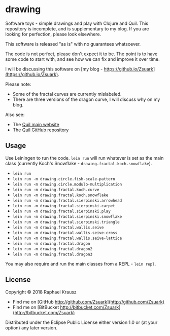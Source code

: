 # drawing

Software toys - simple drawings and play with Clojure and Quil. This repository is incomplete, and is supplementary to my blog. If you are looking for perfection, please look elsewhere.

This software is released "as is" with no guarantees whatsoever.

The code is not perfect, please don't expect it to be. The point is to have some code to start with, and see how we can fix and improve it over time.

I will be discussing this software on [my blog - https://github.io/Zsuark](https://github.io/Zsuark). 

Please note: 

 - Some of the fractal curves are currently mislabeled.
 - There are three versions of the dragon curve, I will discuss why on my blog.

Also see:

 - The [Quil main website](http://quil.info/)
 - The [Quil GitHub repository](https://github.com/quil/quil)


## Usage

Use Leiningen to run the code. `lein run` will run whatever is set as the main class (currently Koch's Snowflake - `drawing.fractal.koch.snowflake`).

 - `lein run`
 - `lein run -m drawing.circle.fish-scale-pattern`
 - `lein run -m drawing.circle.modulo-multiplication`
 - `lein run -m drawing.fractal.koch.curve`
 - `lein run -m drawing.fractal.koch.snowflake`
 - `lein run -m drawing.fractal.sierpinski.arrowhead`
 - `lein run -m drawing.fractal.sierpinski.carpet`
 - `lein run -m drawing.fractal.sierpinski.play`
 - `lein run -m drawing.fractal.sierpinski.snowflake`
 - `lein run -m drawing.fractal.sierpinski.triangle`
 - `lein run -m drawing.fractal.wallis.seive`
 - `lein run -m drawing.fractal.wallis.seive-cross`
 - `lein run -m drawing.fractal.wallis.seive-lattice`
 - `lein run -m drawing.fractal.dragon`
 - `lein run -m drawing.fractal.dragon2`
 - `lein run -m drawing.fractal.dragon3`

You may also require and run the main classes from a REPL - `lein repl`.

## License

Copyright © 2018 Raphael Krausz
 - Find me on [GitHub http://github.com/Zsuark](http://github.com/Zsuark)
 - Find me on [BitBucket http://bitbucket.com/Zsuark](http://bitbucket.com/Zsuark)

Distributed under the Eclipse Public License either version 1.0 or (at
your option) any later version.
